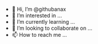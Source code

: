 - 👋 Hi, I’m @githubanax
- 👀 I’m interested in ...
- 🌱 I’m currently learning ...
- 💞️ I’m looking to collaborate on ...
- 📫 How to reach me ...

<!---
githubanax/githubanax is a ✨ special ✨ repository because its `README.md` (this file) appears on your GitHub profile.
You can click the Preview link to take a look at your changes.
--->
